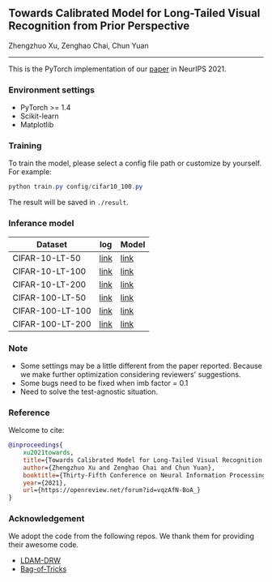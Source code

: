 ## Towards Calibrated Model for Long-Tailed Visual Recognition from Prior Perspective
Zhengzhuo Xu, Zenghao Chai, Chun Yuan
_________________

This is the PyTorch implementation of our [paper](https://openreview.net/forum?id=vqzAfN-BoA_&referrer=%5BAuthor%20Console%5D(%2Fgroup%3Fid%3DNeurIPS.cc%2F2021%2FConference%2FAuthors%23your-submissions)) in NeurIPS 2021.

### Environment settings
- PyTorch >= 1.4
- Scikit-learn
- Matplotlib

### Training

To train the model, please select a config file path or customize by yourself. For example:

```powershell
python train.py config/cifar10_100.py
```
The result will be saved in `./result`.


### Inferance model

| Dataset          | log                                                                                        | Model                                                                                      |
| ---------------- | ------------------------------------------------------------------------------------------ | ------------------------------------------------------------------------------------------ |
| CIFAR-10-LT-50   | [link](https://drive.google.com/file/d/1JHxk-qMM1HMDQtduhq9KWoZfZpzxgMRO/view?usp=sharing) | [link](https://drive.google.com/file/d/1tclscVkcXj0lJum7Azy8qHecB7Pomc0c/view?usp=sharing) |
| CIFAR-10-LT-100  | [link](https://drive.google.com/file/d/1YxfY_YEKHEwflyEB75_Bi8y2V0Gvoz21/view?usp=sharing) | [link](https://drive.google.com/file/d/1f8tNEBNoUarsi-I0LfdTuvMOwggAnuat/view?usp=sharing) |
| CIFAR-10-LT-200  | [link](https://drive.google.com/file/d/12uU7PPHOqYeoZqQ3u-yjG5VZ22Nq6-71/view?usp=sharing) | [link](https://drive.google.com/file/d/1GTf42bpfDmMz5MHTVsX9YkjLSeo9WJ-v/view?usp=sharing) |
| CIFAR-100-LT-50  | [link](https://drive.google.com/file/d/1TBHHl_VSDNakG32XOW9rV2Ebss5tum9B/view?usp=sharing) | [link](https://drive.google.com/file/d/1PKpxeeCO5ZRAq4srleTlcQqTTjQd6JfT/view?usp=sharing) |
| CIFAR-100-LT-100 | [link](https://drive.google.com/file/d/1cn0xdE5VxBb6ASAxZefO7PDjE8gfozlg/view?usp=sharing) | [link](https://drive.google.com/file/d/1SLowEae9vp3gWTFVKcjVnyb57iXH0yBt/view?usp=sharing) |
| CIFAR-100-LT-200 | [link](https://drive.google.com/file/d/1HBdY2Dlwh_kSFzJe9r6SWZDdlgIALYq8/view?usp=sharing) | [link](https://drive.google.com/file/d/16JUoxnbxuO7nivjw4M0LkUQiJ9AyAJDm/view?usp=sharing) |

### Note
- Some settings may be a little different from the paper reported. Because we make further optimization considering reviewers' suggestions.
- Some bugs need to be fixed when imb factor = 0.1
- Need to solve the test-agnostic situation.


### Reference

Welcome to cite:
```bib
@inproceedings{
    xu2021towards,
    title={Towards Calibrated Model for Long-Tailed Visual Recognition from Prior Perspective},
    author={Zhengzhuo Xu and Zenghao Chai and Chun Yuan},
    booktitle={Thirty-Fifth Conference on Neural Information Processing Systems},
    year={2021},
    url={https://openreview.net/forum?id=vqzAfN-BoA_}
}
```

### Acknowledgement
We adopt the code from the following repos. We thank them for providing their awesome code.
- [LDAM-DRW](https://github.com/kaidic/LDAM-DRW)
- [Bag-of-Tricks](https://github.com/zhangyongshun/BagofTricks-LT)

